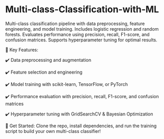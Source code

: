 # Multi-class-Classification-with-ML
Multi-class classification pipeline with data preprocessing, feature engineering, and model training. Includes logistic regression and random forests. Evaluates performance using precision, recall, F1-score, and confusion matrices. Supports hyperparameter tuning for optimal results. 

🔹 Key Features:

✔️ Data preprocessing and augmentation

✔️ Feature selection and engineering

✔️ Model training with scikit-learn, TensorFlow, or PyTorch

✔️ Performance evaluation with precision, recall, F1-score, and confusion matrices

✔️ Hyperparameter tuning with GridSearchCV & Bayesian Optimization

🔹 Get Started:
Clone the repo, install dependencies, and run the training script to build your own multi-class classifier!
